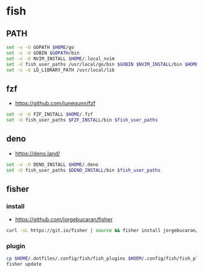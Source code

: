 # fish

## PATH

```bash
set -x -U GOPATH $HOME/go
set -x -U GOBIN $GOPATH/bin
set -x -U NVIM_INSTALL $HOME/.local_nvim
set -U fish_user_paths /usr/local/go/bin $GOBIN $NVIM_INSTALL/bin $HOME/.local/bin $fish_user_paths
set -x -U LD_LIBRARY_PATH /usr/local/lib
```

## fzf

- <https://github.com/junegunn/fzf>

```bash
set -x -U FZF_INSTALL $HOME/.fzf
set -U fish_user_paths $FZF_INSTALL/bin $fish_user_paths
```

## deno

- <https://deno.land/>

```bash
set -x -U DENO_INSTALL $HOME/.deno
set -U fish_user_paths $DENO_INSTALL/bin $fish_user_paths
```

## fisher

### install

- <https://github.com/jorgebucaran/fisher>

```bash
curl -sL https://git.io/fisher | source && fisher install jorgebucaran/fisher
```

### plugin

```bash
cp $HOME/.dotfiles/.config/fish/fish_plugins $HOEM/.config/fish/fish_plugins
fisher update
```

